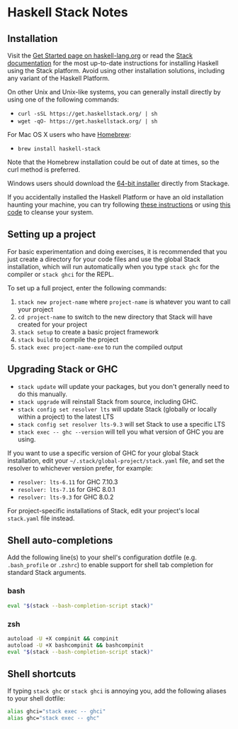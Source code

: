 # Haskell Stack Notes

## Installation

Visit the [Get Started page on haskell-lang.org](https://haskell-lang.org/get-started) or read the [Stack documentation](https://docs.haskellstack.org/en/stable/README/) for the most up-to-date instructions for installing Haskell using the Stack platform. Avoid using other installation solutions, including any variant of the Haskell Platform.

On other Unix and Unix-like systems, you can generally install directly by using one of the following commands:

- `curl -sSL https://get.haskellstack.org/ | sh`
- `wget -qO- https://get.haskellstack.org/ | sh`

For Mac OS X users who have [Homebrew](http://brew.sh/):

- `brew install haskell-stack`

Note that the Homebrew installation could be out of date at times, so the curl method is preferred.

Windows users should download the [64-bit installer](https://www.stackage.org/stack/windows-x86_64-installer) directly from Stackage.

If you accidentally installed the Haskell Platform or have an old installation haunting your machine, you can try following [these instructions](https://mail.haskell.org/pipermail/haskell-cafe/2011-March/090170.html) or using [this code](https://gist.github.com/steakknife/3775443) to cleanse your system.

## Setting up a project

For basic experimentation and doing exercises, it is recommended that you just create a directory for your code files and use the global Stack installation, which will run automatically when you type `stack ghc` for the compiler or `stack ghci` for the REPL.

To set up a full project, enter the following commands:

1. `stack new project-name` where `project-name` is whatever you want to call your project
2. `cd project-name` to switch to the new directory that Stack will have created for your project
3. `stack setup` to create a basic project framework
4. `stack build` to compile the project
5. `stack exec project-name-exe` to run the compiled output

## Upgrading Stack or GHC

- `stack update` will update your packages, but you don't generally need to do this manually.
- `stack upgrade` will reinstall Stack from source, including GHC.
- `stack config set resolver lts` will update Stack (globally or locally within a project) to the latest LTS
- `stack config set resolver lts-9.3` will set Stack to use a specific LTS
- `stack exec -- ghc --version` will tell you what version of GHC you are using.

If you want to use a specific version of GHC for your global Stack installation, edit your `~/.stack/global-project/stack.yaml` file, and set the resolver to whichever version prefer, for example:

- `resolver: lts-6.11` for GHC 7.10.3
- `resolver: lts-7.16` for GHC 8.0.1
- `resolver: lts-9.3` for GHC 8.0.2

For project-specific installations of Stack, edit your project's local `stack.yaml` file instead.

## Shell auto-completions

Add the following line(s) to your shell's configuration dotfile (e.g. `.bash_profile` or `.zshrc`) to enable support for shell tab completion for standard Stack arguments.

### bash

```sh
eval "$(stack --bash-completion-script stack)"
```

### zsh

```sh
autoload -U +X compinit && compinit
autoload -U +X bashcompinit && bashcompinit
eval "$(stack --bash-completion-script stack)"
```

## Shell shortcuts

If typing `stack ghc` or `stack ghci` is annoying you, add the following aliases to your shell dotfile:

```sh
alias ghci="stack exec -- ghci"
alias ghc="stack exec -- ghc"
```

